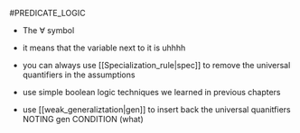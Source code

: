 #PREDICATE_LOGIC 
- The $\forall$ symbol
- it means that the variable next to it is uhhhh


- you can always use [[Specialization_rule|spec]] to remove the universal quantifiers in the assumptions
- use simple boolean logic techniques we learned in previous chapters
- use [[weak_generaliztation|gen]] to insert back the universal quanitfiers NOTING gen CONDITION (what)